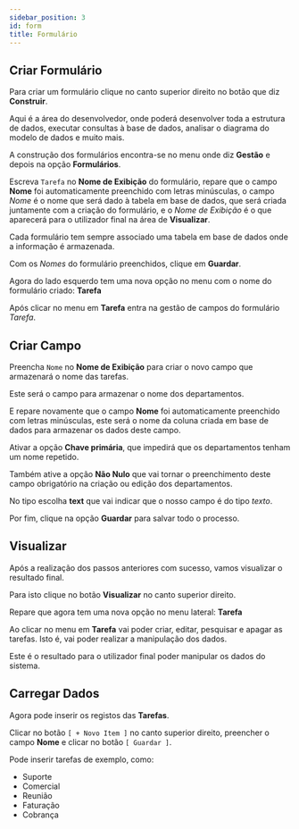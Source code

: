 ```yaml
---
sidebar_position: 3
id: form
title: Formulário
---
```


## Criar Formulário

Para criar um formulário clique no canto superior direito no botão que diz **Construir**.

Aqui é a área do desenvolvedor, onde poderá desenvolver toda a estrutura de dados, executar consultas à base de dados, analisar o diagrama do modelo de dados e muito mais.

A construção dos formulários encontra-se no menu onde diz **Gestão** e depois na opção **Formulários**.

Escreva `Tarefa` no **Nome de Exibição** do formulário, repare que o campo **Nome** foi automaticamente preenchido com letras minúsculas, o campo _Nome_ é o nome que será dado à tabela em base de dados, que será criada juntamente com a criação do formulário, e o _Nome de Exibição_ é o que aparecerá para o utilizador final na área de **Visualizar**.

Cada formulário tem sempre associado uma tabela em base de dados onde a informação é armazenada.

Com os _Nomes_ do formulário preenchidos, clique em **Guardar**.

Agora do lado esquerdo tem uma nova opção no menu com o nome do formulário criado: **Tarefa**

Após clicar no menu em **Tarefa** entra na gestão de campos do formulário _Tarefa_.

## Criar Campo

Preencha `Nome` no **Nome de Exibição** para criar o novo campo que armazenará o nome das tarefas.

Este será o campo para armazenar o nome dos departamentos.

E repare novamente que o campo **Nome** foi automaticamente preenchido com letras minúsculas, este será o nome da coluna criada em base de dados para armazenar os dados deste campo.

Ativar a opção **Chave primária**, que impedirá que os departamentos tenham um nome repetido.

Também ative a opção **Não Nulo** que vai tornar o preenchimento deste campo obrigatório na criação ou edição dos departamentos.

No tipo escolha **text** que vai indicar que o nosso campo é do tipo _texto_.

Por fim, clique na opção **Guardar** para salvar todo o processo.


## Visualizar

Após a realização dos passos anteriores com sucesso, vamos visualizar o resultado final.

Para isto clique no botão **Visualizar** no canto superior direito.

Repare que agora tem uma nova opção no menu lateral: **Tarefa**

Ao clicar no menu em **Tarefa** vai poder criar, editar, pesquisar e apagar as tarefas. Isto é, vai poder realizar a manipulação dos dados.

Este é o resultado para o utilizador final poder manipular os dados do sistema.

## Carregar Dados

Agora pode inserir os registos das **Tarefas**.

Clicar no botão `[ + Novo Item ]` no canto superior direito, preencher o campo **Nome** e clicar no botão `[ Guardar ]`.

Pode inserir tarefas de exemplo, como:

- Suporte
- Comercial
- Reunião
- Faturação
- Cobrança
